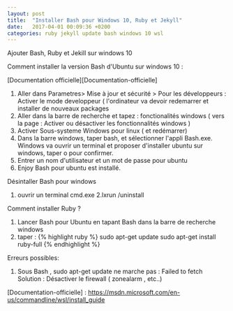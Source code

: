 ```yaml
---
layout: post
title:  "Installer Bash pour Windows 10, Ruby et Jekyll"
date:   2017-04-01 00:09:36 +0200
categories: ruby jekyll update bash windows 10 wsl
---
```

Ajouter Bash, Ruby et Jekill sur windows 10

Comment installer la version Bash d'Ubuntu sur windows 10 :

[Documentation officielle][Documentation-officielle]

1. Aller dans Parametres> Mise à jour et sécurité > Pour les développeurs  : Activer le mode developpeur ( l'ordinateur va devoir redemarrer et installer de nouveaux packages
2. Aller dans la barre de recherche et tapez : fonctionalités windows ( vers la page : Activer ou désactiver les fonctionnalités windows )
3. Activer Sous-systeme Windows pour linux ( et redémarrer)
4. Dans la barre windows, taper bash, et sélectionner l'appli Bash.exe. Windows va ouvrir un terminal et proposer d'installer ubuntu sur windows, taper o pour confirmer.
5. Entrer un nom d'utilisateur et un mot de passe pour ubuntu
6. Enjoy Bash pour ubuntu est installé. 


Désintaller Bash pour windows
1. ouvrir un terminal cmd.exe
2.lxrun /uninstall

Comment installer Ruby  ?

1. Lancer Bash pour Ubuntu en tapant Bash dans la barre de recherche windows
2. taper :
{% highlight ruby %}
sudo apt-get update
sudo apt-get install ruby-full
{% endhighlight %}

Erreurs possibles:
1. Sous Bash , sudo apt-get update ne marche pas : Failed to fetch
Solution : Désactiver le firewall ( zonealarm , etc..)



[Documentation-officielle] : https://msdn.microsoft.com/en-us/commandline/wsl/install_guide
